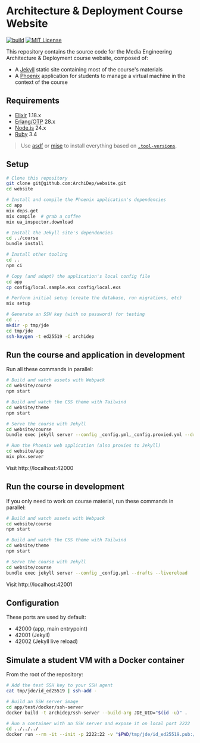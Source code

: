 # Architecture & Deployment Course Website

[![build](https://github.com/ArchiDep/website/actions/workflows/build.yml/badge.svg)](https://github.com/ArchiDep/website/actions/workflows/build.yml)
[![MIT License](https://img.shields.io/static/v1?label=license&message=MIT&color=informational)](https://opensource.org/licenses/MIT)

This repository contains the source code for the Media Engineering Architecture
& Deployment course website, composed of:

- A [Jekyll][jekyll] static site containing most of the course's materials
- A [Phoenix][phoenix] application for students to manage a virtual machine in
  the context of the course

## Requirements

* [Elixir][elixir] 1.18.x
* [Erlang/OTP][erlang] 28.x
* [Node.js][node] 24.x
* [Ruby][ruby] 3.4

> Use [asdf] or [mise] to install everything based on
> [`.tool-versions`](./.tool-versions).

## Setup

```bash
# Clone this repository
git clone git@github.com:ArchiDep/website.git
cd website

# Install and compile the Phoenix application's dependencies
cd app
mix deps.get
mix compile  # grab a coffee
mix ua_inspector.download

# Install the Jekyll site's dependencies
cd ../course
bundle install

# Install other tooling
cd ..
npm ci

# Copy (and adapt) the application's local config file
cd app
cp config/local.sample.exs config/local.exs

# Perform initial setup (create the database, run migrations, etc)
mix setup

# Generate an SSH key (with no password) for testing
cd ..
mkdir -p tmp/jde
cd tmp/jde
ssh-keygen -t ed25519 -C archidep
```

## Run the course and application in development

Run all these commands in parallel:

```bash
# Build and watch assets with Webpack
cd website/course
npm start

# Build and watch the CSS theme with Tailwind
cd website/theme
npm start

# Serve the course with Jekyll
cd website/course
bundle exec jekyll server --config _config.yml,_config.proxied.yml --drafts --livereload

# Run the Phoenix web application (also proxies to Jekyll)
cd website/app
mix phx.server
```

Visit http://localhost:42000

## Run the course in development

If you only need to work on course material, run these commands in parallel:

```bash
# Build and watch assets with Webpack
cd website/course
npm start

# Build and watch the CSS theme with Tailwind
cd website/theme
npm start

# Serve the course with Jekyll
cd website/course
bundle exec jekyll server --config _config.yml --drafts --livereload
```

Visit http://localhost:42001

## Configuration

These ports are used by default:

- 42000 (app, main entrypoint)
- 42001 (Jekyll)
- 42002 (Jekyll live reload)

## Simulate a student VM with a Docker container

From the root of the repository:

```bash
# Add the test SSH key to your SSH agent
cat tmp/jde/id_ed25519 | ssh-add -

# Build an SSH server image
cd app/test/docker/ssh-server
docker build -t archidep/ssh-server --build-arg JDE_UID="$(id -u)" .

# Run a container with an SSH server and expose it on local port 2222
cd ../../../
docker run --rm -it --init -p 2222:22 -v "$PWD/tmp/jde/id_ed25519.pub:/home/jde/.ssh/authorized_keys:ro" archidep/ssh-server
```

[asdf]: https://asdf-vm.com
[elixir]: https://elixir-lang.org
[erlang]: https://www.erlang.org
[jekyll]: https://jekyllrb.com
[mise]: https://mise.jdx.dev
[node]: https://nodejs.org
[phoenix]: https://www.phoenixframework.org
[ruby]: https://www.ruby-lang.org

